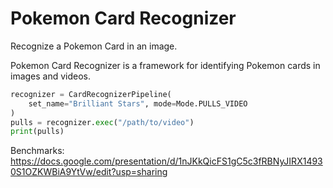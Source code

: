 # Pokemon Card Recognizer

Recognize a Pokemon Card in an image.

Pokemon Card Recognizer is a framework for identifying Pokemon cards in images and videos.

```python
recognizer = CardRecognizerPipeline(
    set_name="Brilliant Stars", mode=Mode.PULLS_VIDEO
)
pulls = recognizer.exec("/path/to/video")
print(pulls)
```

Benchmarks: https://docs.google.com/presentation/d/1nJKkQicFS1gC5c3fRBNyJIRX14930S1OZKWBiA9YtVw/edit?usp=sharing


    
